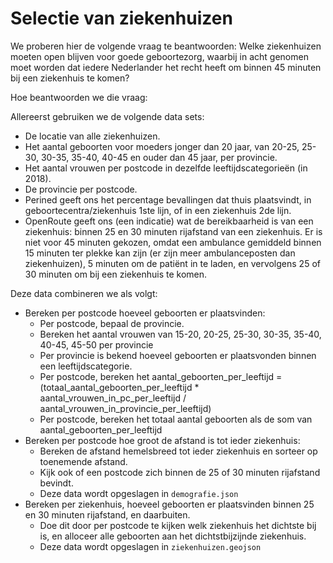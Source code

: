 # Selectie van ziekenhuizen

We proberen hier de volgende vraag te beantwoorden: Welke ziekenhuizen moeten open blijven voor goede geboortezorg,
waarbij in acht genomen moet worden dat iedere Nederlander het recht heeft om binnen 45 minuten bij een ziekenhuis te
komen?

Hoe beantwoorden we die vraag:

Allereerst gebruiken we de volgende data sets:

- De locatie van alle ziekenhuizen.
- Het aantal geboorten voor moeders jonger dan 20 jaar, van 20-25, 25-30, 30-35, 35-40, 40-45 en ouder dan 45 jaar, per
  provincie.
- Het aantal vrouwen per postcode in dezelfde leeftijdscategorieën (in 2018).
- De provincie per postcode.
- Perined geeft ons het percentage bevallingen dat thuis plaatsvindt, in geboortecentra/ziekenhuis 1ste lijn, of in een
  ziekenhuis 2de lijn.
- OpenRoute geeft ons (een indicatie) wat de bereikbaarheid is van een ziekenhuis: binnen 25 en 30 minuten rijafstand
  van een ziekenhuis. Er is niet voor 45 minuten gekozen, omdat een ambulance gemiddeld binnen 15 minuten ter plekke kan
  zijn (er zijn meer ambulanceposten dan ziekenhuizen), 5 minuten om de patiënt in te laden, en vervolgens 25 of 30
  minuten om bij een ziekenhuis te komen.

Deze data combineren we als volgt:

- Bereken per postcode hoeveel geboorten er plaatsvinden:
  - Per postcode, bepaal de provincie.
  - Bereken het aantal vrouwen van 15-20, 20-25, 25-30, 30-35, 35-40, 40-45, 45-50 per provincie
  - Per provincie is bekend hoeveel geboorten er plaatsvonden binnen een leeftijdscategorie.
  - Per postcode, bereken het aantal_geboorten_per_leeftijd = (totaal_aantal_geboorten_per_leeftijd \*
    aantal_vrouwen_in_pc_per_leeftijd / aantal_vrouwen_in_provincie_per_leeftijd)
  - Per postcode, bereken het totaal aantal geboorten als de som van aantal_geboorten_per_leeftijd
- Bereken per postcode hoe groot de afstand is tot ieder ziekenhuis:
  - Bereken de afstand hemelsbreed tot ieder ziekenhuis en sorteer op toenemende afstand.
  - Kijk ook of een postcode zich binnen de 25 of 30 minuten rijafstand bevindt.
  - Deze data wordt opgeslagen in `demografie.json`
- Bereken per ziekenhuis, hoeveel geboorten er plaatsvinden binnen 25 en 30 minuten rijafstand, en daarbuiten.
  - Doe dit door per postcode te kijken welk ziekenhuis het dichtste bij is, en alloceer alle geboorten aan het
    dichtstbijzijnde ziekenhuis.
  - Deze data wordt opgeslagen in `ziekenhuizen.geojson`
